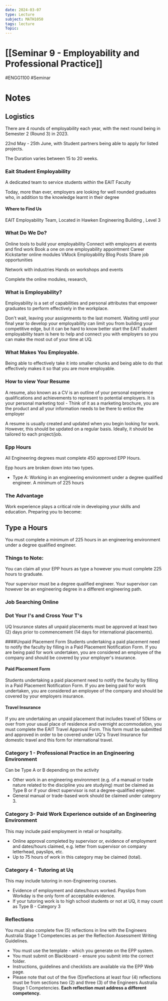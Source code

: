 ```yaml
---
date: 2024-03-07
type: Lecture
subject: MATH1050
tags: lecture
Topic: 
---
```

# [[Seminar 9 - Employability and Professional Practice]]
#ENGG1100 #Seminar 
# Notes
## Logistics

There are 4 rounds of employability each year, with the next round being in Semester 2 (Round 3) in 2023.

22nd May - 25th June, with Student partners being able to apply for listed projects.

The Duration varies between 15 to 20 weeks.


### Eait Student Employability

A dedicated team to service students within the EAIT Faculty

Today, more than ever, employers are looking for well rounded graduates who, in addition to the knowledge learnt in their degree

#### Where to Find Us

EAIT Employability Team,
Located in Hawken Engineering Building , Level 3


### What Do We Do?

Online tools to build your employability
Connect with employers at events and find work
Book a one on one employability appointment
Career Kickstarter online modules
VMock
Employability Blog Posts
Share job opportunities

Network with industries
Hands on workshops and events

Complete the online modules, research, 

### What is Employability?

Employability is a set of capabilities and personal attributes that empower graduates to perform effectively in the workplace.

Don't wait, leaving your assignments to the last moment. Waiting until your final year to develop your employability can limit you from building your competitive edge, but it can be hard to know better start the EAIT student employability team is here to help and connect you with employers so you can make the most out of your time at UQ.

### What Makes You Employable.

Being able to effectively take it into smaller chunks and being able to do that effectively makes it so that you are more employable. 

### How to view Your Resume

A resume, also known as a CV is an outline of your personal experience qualifications and achievements to represent to potential employers.
It is your personal marketing tool - Think of it as a marketing brochure, you are the product and all your information needs to be there to entice the employer

A resume is usually created and updated when you begin looking for work. However, this should be updated on a regular basis. Ideally, it should be tailored to each project/job.

### Epp Hours

All Engineering degrees must complete 450 approved EPP Hours.

Epp hours are broken down into two types.

- Type A: Working in an engineering environment under a degree qualified engineer. A minimum of 225 hours

### The Advantage

Work experience plays a critical role in developing your skills and education. Preparing you to become:

## Type a Hours

You must complete a minimum of 225 hours in an engineering environment under a degree qualified engineer.

### Things to Note:

You can claim all your EPP hours as type a however you must complete 225 hours to graduate.

Your supervisor must be a degree qualified engineer. Your supervisor can however be an engineering degree in a different engineering path.


### Job Searching Online

### Dot Your I's and Cross Your T's
UQ Insurance states all unpaid placements must be approved at least two (2) days prior to commencement (14 days for international placements).

####Unpaid Placement Form
Students undertaking a paid placement need to notify the faculty by filling in a Paid Placement Notification Form. If you are being paid for work undertaken, you are considered an employee of the company and should be covered by your employer's insurance. 

#### Paid Placement Form
Students undertaking a paid placement need to notify the faculty by filling in a Paid Placement Notification Form. If you are being paid for work undertaken, you are considered an employee of the company and should be covered by your employers insurance.

#### Travel Insurance
If you are undertaking an unpaid placement that includes travel of 50kms or over from your usual place of residence and overnight accommodation, you must complete the EAIT Travel Approval Form. This form must be submitted and approved in order to be covered under UQ's Travel Insurance for domestic travel and this form for international travel.

### Category 1 - Professional Practice in an Engineering Environment
Can be Type A or B depending on the activity

- Other work in an engineering environment (e.g. of a manual or trade nature related to the discipline you are studying) must be claimed as Type B or if your direct supervisor is not a degree-qualified engineer.
- General manual or trade-based work should be claimed under category 3.

### Category 3- Paid Work Experience outside of an Engineering Environment
This may include paid employment in retail or hospitality.

- Online approval completed by supervisor or, evidence of employment and dates/hours claimed, e.g. letter from supervisor on company letterhead, payslips, etc.
- Up to 75 hours of work in this category may be claimed (total).

### Category 4 - Tutoring at Uq
This may include tutoring in non-Engineering courses. 

- Evidence of employment and dates/hours worked. Payslips from Workday is the only form of acceptable evidence.
- If your tutoring work is to high school students or not at UQ, it may count as Type B - Category 3

### Reflections
You must also complete five (5) reflections in line with the Engineers Australia Stage 1 Competencies as per the Reflection Assessment Writing Guidelines.
- You must use the template - which you generate on the EPP system.
- You must submit on Blackboard - ensure you submit into the correct folder.
- Instructions, guidelines and checklists are available via the EPP Web page. 
- Please note that out of the five (5)reflections at least four (4) reflections must be from sections two (2) and three (3) of the Engineers Australia Stage 1 Competencies.
**Each reflection must address a different competency.**




